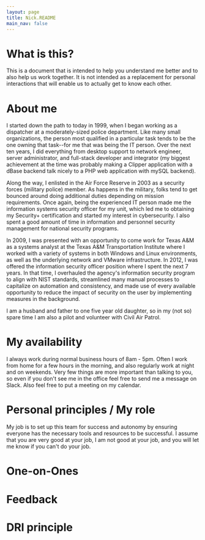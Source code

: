 ```yaml
---
layout: page
title: Nick.README
main_nav: false
---
```


# What is this?

This is a document that is intended to help you understand me better and to also help us work together.  It is not intended as a replacement for personal interactions that will enable us to actually get to know each other.

# About me

I started down the path to today in 1999, when I began working as a dispatcher at a moderately-sized police department.  Like many small organizations, the person most qualified in a particular task tends to be the one owning that task--for me that was being the IT person.  Over the next ten years, I did everything from desktop support to network engineer, server administrator, and full-stack developer and integrator (my biggest achievement at the time was probably making a Clipper application with a dBase backend talk nicely to a PHP web application with mySQL backend).  

Along the way, I enlisted in the Air Force Reserve in 2003 as a security forces (military police) member.  As happens in the military, folks tend to get bounced around doing additional duties depending on mission requirements.  Once again, being the experienced IT person made me the information systems security officer for my unit, which led me to obtaining my Security+ certification and started my interest in cybersecurity.  I also spent a good amount of time in information and personnel security management for national security programs.

In 2009, I was presented with an opportunity to come work for Texas A&M as a systems analyst at the Texas A&M Transportation Institute where I worked with a variety of systems in both Windows and Linux environments, as well as the underlying network and VMware infrastructure.  In 2012, I was offered the information security officer position where I spent the next 7 years.  In that time, I overhauled the agency's information security program to align with NIST standards, streamlined many manual processes to capitalize on automation and consistency, and made use of every available opportunity to reduce the impact of security on the user by implementing measures in the background.

I am a husband and father to one five year old daughter, so in my (not so) spare time I am also a pilot and volunteer with Civil Air Patrol.

# My availability

I always work during normal business hours of 8am - 5pm.  Often I work from home for a few hours in the morning, and also regularly work at night and on weekends.  Very few things are more important than talking to you, so even if you don't see me in the office feel free to send me a message on Slack.  Also feel free to put a meeting on my calendar.

# Personal principles / My role

My job is to set up this team for success and autonomy by ensuring everyone has the necessary tools and resources to be successful.  I assume that you are very good at your job, I am not good at your job, and you will let me know if you can't do your job.

# One-on-Ones

# Feedback

# DRI principle

